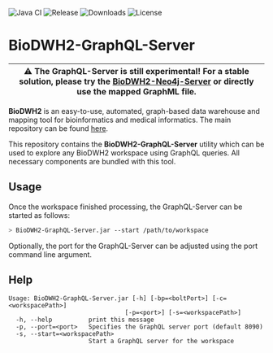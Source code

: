 ![Java CI](https://github.com/BioDWH2/BioDWH2-GraphQL-Server/workflows/Java%20CI/badge.svg?branch=develop) ![Release](https://img.shields.io/github/v/release/BioDWH2/BioDWH2-GraphQL-Server) ![Downloads](https://img.shields.io/github/downloads/BioDWH2/BioDWH2-GraphQL-Server/total) ![License](https://img.shields.io/github/license/BioDWH2/BioDWH2-GraphQL-Server)

# BioDWH2-GraphQL-Server
| :warning: The GraphQL-Server is still experimental! For a stable solution, please try the [BioDWH2-Neo4j-Server](https://github.com/BioDWH2/BioDWH2-Neo4j-Server) or directly use the mapped GraphML file. |
| --- |

**BioDWH2** is an easy-to-use, automated, graph-based data warehouse and mapping tool for bioinformatics and medical informatics. The main repository can be found [here](https://github.com/BioDWH2/BioDWH2).

This repository contains the **BioDWH2-GraphQL-Server** utility which can be used to explore any BioDWH2 workspace using GraphQL queries. All necessary components are bundled with this tool.

## Usage
Once the workspace finished processing, the GraphQL-Server can be started as follows:
~~~BASH
> BioDWH2-GraphQL-Server.jar --start /path/to/workspace
~~~

Optionally, the port for the GraphQL-Server can be adjusted using the port command line argument.

## Help
~~~
Usage: BioDWH2-GraphQL-Server.jar [-h] [-bp=<boltPort>] [-c=<workspacePath>]
                                [-p=<port>] [-s=<workspacePath>]
  -h, --help          print this message
  -p, --port=<port>   Specifies the GraphQL server port (default 8090)
  -s, --start=<workspacePath>
                      Start a GraphQL server for the workspace
~~~